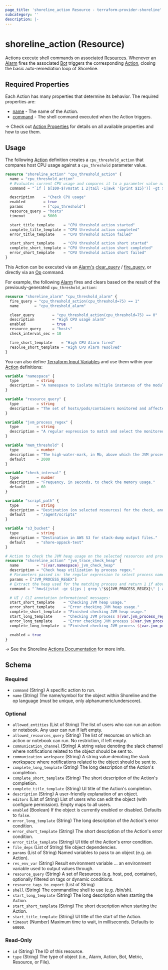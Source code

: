 ```yaml
---
page_title: 'shoreline_action Resource - terraform-provider-shoreline'
subcategory: ''
description: |-
---
```


# shoreline_action (Resource)

Actions execute shell commands on associated [Resources](https://docs.shoreline.io/platform/resources). Whenever an [Alarm](https://docs.shoreline.io/alarms) fires the associated [Bot](https://docs.shoreline.io/bots) triggers the corresponding [Action](https://docs.shoreline.io/actions), closing the basic auto-remediation loop of
Shoreline.

## Required Properties

Each Action has many properties that determine its behavior. The required properties are:

- [name](https://docs.shoreline.io/actions/properties#name) - The name of the Action.
- [command](https://docs.shoreline.io/actions/properties#command) - The shell command executed when the Action triggers.

-> Check out [Action Properties](https://docs.shoreline.io/actions/properties) for details on all available properties and how to use them.

## Usage

The following [Action](https://docs.shoreline.io/actions) definition creates a `cpu_threshold_action` that compares host CPU usage against a `cpu_threshold` parameter value.

```terraform
resource "shoreline_action" "cpu_threshold_action" {
  name = "cpu_threshold_action"
  # Evaluates current CPU usage and compares it to a parameter value named $cpu_threshold
  command = "`if [ $[100-$(vmstat 1 2|tail -1|awk '{print $15}')] -gt $cpu_threshold ]; then exit 1; fi`"

  description    = "Check CPU usage"
  enabled        = true
  params         = ["cpu_threshold"]
  resource_query = "hosts"
  timeout        = 5000

  start_title_template    = "CPU threshold action started"
  complete_title_template = "CPU threshold action completed"
  error_title_template    = "CPU threshold action failed"

  start_short_template    = "CPU threshold action short started"
  complete_short_template = "CPU threshold action short completed"
  error_short_template    = "CPU threshold action short failed"
}
```

This Action can be executed via an [Alarm's](https://docs.shoreline.io/alarms) [clear_query](https://docs.shoreline.io/alarms/properties#clear_query)
/ [fire_query](https://docs.shoreline.io/alarms/properties#fire_query), or directly via an [Op](https://docs.shoreline.io/op) command.

For example, the following [Alarm](https://docs.shoreline.io/alarms) fires and clears based on the result of the previously-generated `cpu_threshold_action`:

```terraform
resource "shoreline_alarm" "cpu_threshold_alarm" {
  fire_query = "cpu_threshold_action(cpu_threshold=75) == 1"
  name       = "cpu_threshold_alarm"

  clear_query        = "cpu_threshold_action(cpu_threshold=75) == 0"
  description        = "High CPU usage alarm"
  enabled            = true
  resource_query     = "hosts"
  check_interval_sec = 10

  fire_short_template    = "High CPU Alarm fired"
  resolve_short_template = "High CPU Alarm resolved"
}
```

You can also define [Terraform Input Variables](https://www.terraform.io/docs/language/values/variables.html) and use them within your [Action](https://docs.shoreline.io/actions) definitions:

```terraform
variable "namespace" {
  type        = string
  description = "A namespace to isolate multiple instances of the module with different parameters."
}

variable "resource_query" {
  type        = string
  description = "The set of hosts/pods/containers monitored and affected by this module."
}

variable "jvm_process_regex" {
  type        = string
  description = "A regular expression to match and select the monitored Java processes."
}

variable "mem_threshold" {
  type        = number
  description = "The high-water-mark, in Mb, above which the JVM process stack-trace is dumped."
  default     = 2000
}

variable "check_interval" {
  type        = number
  description = "Frequency, in seconds, to check the memory usage."
  default     = 60
}

variable "script_path" {
  type        = string
  description = "Destination (on selected resources) for the check, and stack-dump scripts."
  default     = "/agent/scripts"
}

variable "s3_bucket" {
  type        = string
  description = "Destination in AWS S3 for stack-dump output files."
  default     = "shore-oppack-test"
}
```

```terraform
# Action to check the JVM heap usage on the selected resources and process.
resource "shoreline_action" "jvm_trace_check_heap" {
  name        = "${var.namespace}_jvm_check_heap"
  description = "Check heap utilization by process regex."
  # Parameters passed in: the regular expression to select process name.
  params = ["JVM_PROCESS_REGEX"]
  # Extract the heap used for the matching process and return 1 if above threshold.
  command = "`hm=$(jstat -gc $(jps | grep \"$${JVM_PROCESS_REGEX}\" | awk '{print $1}') | tail -n 1 | awk '{split($0,a,\" \"); sum=a[3]+a[4]+a[6]+a[8]; print sum/1024}'); hm=$${hm%.*}; if [ $hm -gt ${var.mem_threshold} ]; then echo \"heap memory $hm MB > threshold ${var.mem_threshold} MB\"; exit 1; fi`"

  # UI / CLI annotation informational messages:
  start_short_template    = "Checking JVM heap usage."
  error_short_template    = "Error checking JVM heap usage."
  complete_short_template = "Finished checking JVM heap usage."
  start_long_template     = "Checking JVM process ${var.jvm_process_regex} heap usage."
  error_long_template     = "Error checking JVM process ${var.jvm_process_regex} heap usage."
  complete_long_template  = "Finished checking JVM process ${var.jvm_process_regex} heap usage."

  enabled = true
}
```

-> See the Shoreline [Actions Documentation](https://docs.shoreline.io/actions) for more info.

<!-- schema generated by tfplugindocs -->
## Schema

### Required

- `command` (String) A specific action to run.
- `name` (String) The name/symbol for the object within Shoreline and the op language (must be unique, only alphanumeric/underscore).

### Optional

- `allowed_entities` (List of String) The list of users who can run an action or notebook. Any user can run if left empty.
- `allowed_resources_query` (String) The list of resources on which an action or notebook can run. No restriction, if left empty.
- `communication_channel` (String) A string value denoting the slack channel where notifications related to the object should be sent to.
- `communication_workspace` (String) A string value denoting the slack workspace where notifications related to the object should be sent to.
- `complete_long_template` (String) The long description of the Action's completion.
- `complete_short_template` (String) The short description of the Action's completion.
- `complete_title_template` (String) UI title of the Action's completion.
- `description` (String) A user-friendly explanation of an object.
- `editors` (List of String) List of users who can edit the object (with configure permission). Empty maps to all users.
- `enabled` (Boolean) If the object is currently enabled or disabled. Defaults to `false`.
- `error_long_template` (String) The long description of the Action's error condition.
- `error_short_template` (String) The short description of the Action's error condition.
- `error_title_template` (String) UI title of the Action's error condition.
- `file_deps` (List of String) file object dependencies.
- `params` (List of String) Named variables to pass to an object (e.g. an Action).
- `res_env_var` (String) Result environment variable ... an environment variable used to output values through.
- `resource_query` (String) A set of Resources (e.g. host, pod, container), optionally filtered on tags or dynamic conditions.
- `resource_tags_to_export` (List of String)
- `shell` (String) The commandline shell to use (e.g. /bin/sh).
- `start_long_template` (String) The long description when starting the Action.
- `start_short_template` (String) The short description when starting the Action.
- `start_title_template` (String) UI title of the start of the Action.
- `timeout` (Number) Maximum time to wait, in milliseconds. Defaults to `60000`.

### Read-Only

- `id` (String) The ID of this resource.
- `type` (String) The type of object (i.e., Alarm, Action, Bot, Metric, Resource, or File).
